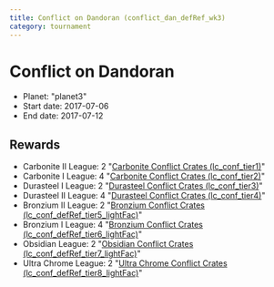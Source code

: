 ```yaml
---
title: Conflict on Dandoran (conflict_dan_defRef_wk3)
category: tournament
---
```

# Conflict on Dandoran

  * Planet: "planet3"
  * Start date: 2017-07-06
  * End date: 2017-07-12

## Rewards

  * Carbonite II League: 2 "[Carbonite Conflict Crates (lc_conf_tier1)](lc_conf_tier1.html)"
  * Carbonite I League: 4 "[Carbonite Conflict Crates (lc_conf_tier2)](lc_conf_tier2.html)"
  * Durasteel I League: 2 "[Durasteel Conflict Crates (lc_conf_tier3)](lc_conf_tier3.html)"
  * Durasteel II League: 4 "[Durasteel Conflict Crates (lc_conf_tier4)](lc_conf_tier4.html)"
  * Bronzium II League: 2 "[Bronzium Conflict Crates (lc_conf_defRef_tier5_lightFac)](lc_conf_defRef_tier5_lightFac.html)"
  * Bronzium I League: 4 "[Bronzium Conflict Crates (lc_conf_defRef_tier6_lightFac)](lc_conf_defRef_tier6_lightFac.html)"
  * Obsidian League: 2 "[Obsidian Conflict Crates (lc_conf_defRef_tier7_lightFac)](lc_conf_defRef_tier7_lightFac.html)"
  * Ultra Chrome League: 2 "[Ultra Chrome Conflict Crates (lc_conf_defRef_tier8_lightFac)](lc_conf_defRef_tier8_lightFac.html)"
